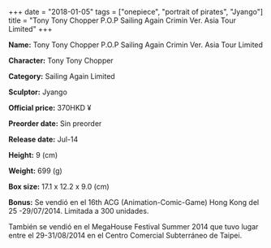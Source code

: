 +++
date = "2018-01-05"
tags = ["onepiece", "portrait of pirates", "Jyango"]
title = "Tony Tony Chopper P.O.P Sailing Again Crimin Ver. Asia Tour Limited"
+++

**Name:** Tony Tony Chopper P.O.P Sailing Again Crimin Ver. Asia Tour Limited

**Character:** Tony Tony Chopper

**Category:** Sailing Again  Limited 

**Sculptor:** Jyango

**Official price:** 370HKD ¥

**Preorder date:** Sin preorder

**Release date:** Jul-14

**Height:** 9 (cm)

**Weight:** 699 (g)

**Box size:** 17.1 x 12.2 x 9.0 (cm)

**Bonus:** Se vendió en el 16th ACG (Animation-Comic-Game) Hong Kong del 25 -29/07/2014. 
Limitada a 300 unidades.  

También se vendió en el MegaHouse Festival Summer 2014 que tuvo lugar entre el 29-31/08/2014 en el Centro Comercial Subterráneo de Taipei.

